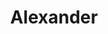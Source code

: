 ---
# Name
title: Alexander
role: Dungeon Master
bio: Dungeon Master
avatar: https://i.imgur.com/i0kzBdN.png

organization:
  name:
  url:

# Check the available icons on https://fontawesome.com/.
# You can get similar results like this <i class="fab fa-github"></i> after searching.
# Then icon is github and iconPack is fab for this case.
social:
  - icon:
    iconPack:
    url:
---
